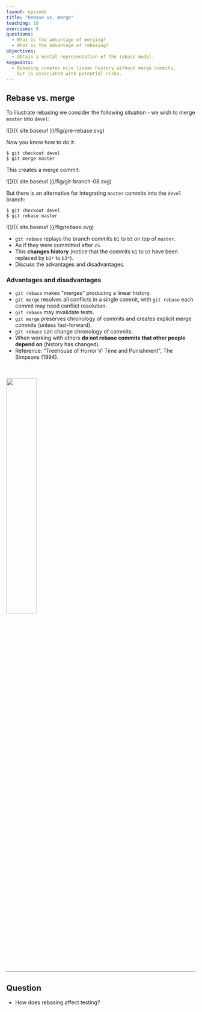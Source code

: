 ```yaml
---
layout: episode
title: "Rebase vs. merge"
teaching: 10
exercises: 0
questions:
  - What is the advantage of merging?
  - What is the advantage of rebasing?
objectives:
  - Obtain a mental representation of the rebase model.
keypoints:
  - Rebasing creates nice linear history without merge commits, 
    but is associated with potential risks.
---
```


## Rebase vs. merge

To illustrate rebasing we consider the following situation - we wish to merge
`master` into `devel`:

![]({{ site.baseurl }}/fig/pre-rebase.svg)

Now you know how to do it:

```shell
$ git checkout devel
$ git merge master
```

This creates a merge commit:

![]({{ site.baseurl }}/fig/git-branch-08.svg)


But there is an alternative for integrating `master` commits into the `devel`
branch:

```shell
$ git checkout devel
$ git rebase master
```

![]({{ site.baseurl }}/fig/rebase.svg)

- `git rebase` replays the branch commits `b1` to `b3` on top of `master`.
- As if they were committed after `c5`.
- This **changes history** (notice that the commits `b1` to `b3` have been replaced by `b1*` to `b3*`).
- Discuss the advantages and disadvantages.

### Advantages and disadvantages

- `git rebase` makes "merges" producing a linear history.
- `git merge` resolves all conflicts in a single commit, with `git rebase` each commit may need
  conflict resolution.
- `git rebase` may invalidate tests.
- `git merge` preserves chronology of commits and creates explicit merge commits (unless fast-forward).
- `git rebase` can change chronology of commits.
- When working with others **do not rebase commits that other people depend on**
  (history has changed).
- Reference: "Treehouse of Horror V: Time and Punishment", The Simpsons (1994).

<br>
<br>
<img src="{{ site.baseurl }}/fig/simpsons.jpg" width="40%">

---

## Question

- How does rebasing affect testing?
